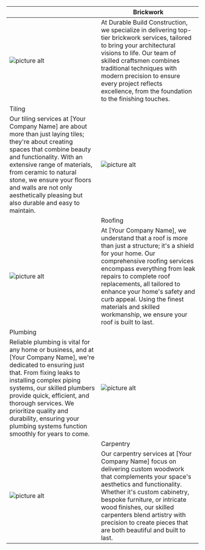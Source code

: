 
|     |  <div className="slabel">Brickwork</div> |
| ------------- | ------------- |
| <div className="spicr">![picture alt]([http://via.placeholder.com/200x150](https://lh3.googleusercontent.com/pw/ADCreHdFe0MZV88FgWJtmINfupusJIQF4YH_LzoWraVtwuYiO2GI7_IoA3i9E_y5H0Z-heD9lM5HaCSbYJN6dltKaT0cL87QZ9Ip0x8lLHB1N5XZRYwuecZ5RHNDx7WxJT-decgzZEfMwyBD6S8JvTOX7ONE=w1024-h1024-s-no?authuser=0) "Title is optional")</div>  | <div className="stext">At Durable Build Construction, we specialize in delivering top-tier brickwork services, tailored to bring your architectural visions to life. Our team of skilled craftsmen combines traditional techniques with modern precision to ensure every project reflects excellence, from the foundation to the finishing touches.</div> |
| <div className="slabelr">Tiling</div>  |   |
| <div className="stext">Our tiling services at [Your Company Name] are about more than just laying tiles; they're about creating spaces that combine beauty and functionality. With an extensive range of materials, from ceramic to natural stone, we ensure your floors and walls are not only aesthetically pleasing but also durable and easy to maintain.</div>  | <div className="spic">![picture alt](http://via.placeholder.com/200x150 "Title is optional")</div> |
|   |   <div className="slabel">Roofing</div>  |
| <div className="spicr">![picture alt](http://via.placeholder.com/200x150 "Title is optional") | <div className="stext">At [Your Company Name], we understand that a roof is more than just a structure; it's a shield for your home. Our comprehensive roofing services encompass everything from leak repairs to complete roof replacements, all tailored to enhance your home's safety and curb appeal. Using the finest materials and skilled workmanship, we ensure your roof is built to last.</div> |
|  <div className="slabelr">Plumbing</div> |   |
| <div className="stext">Reliable plumbing is vital for any home or business, and at [Your Company Name], we're dedicated to ensuring just that. From fixing leaks to installing complex piping systems, our skilled plumbers provide quick, efficient, and thorough services. We prioritize quality and durability, ensuring your plumbing systems function smoothly for years to come.</div>  |  <div className="spic">![picture alt](http://via.placeholder.com/200x150 "Title is optional")</div> |
|   | <div className="slabel">Carpentry</div> | 
| <div className="spicr">![picture alt](http://via.placeholder.com/200x150 "Title is optional")</div> | <div className="stext">Our carpentry services at [Your Company Name] focus on delivering custom woodwork that complements your space's aesthetics and functionality. Whether it's custom cabinetry, bespoke furniture, or intricate wood finishes, our skilled carpenters blend artistry with precision to create pieces that are both beautiful and built to last.</div>
 
